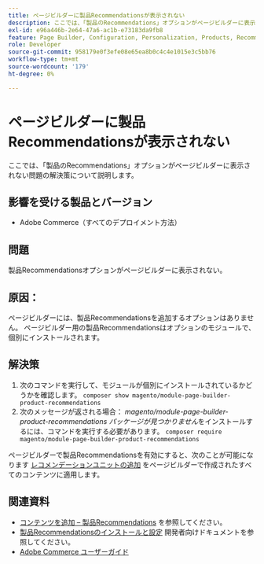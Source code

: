 ```yaml
---
title: ページビルダーに製品Recommendationsが表示されない
description: ここでは、「製品のRecommendations」オプションがページビルダーに表示されない問題の解決策について説明します。
exl-id: e96a446b-2e64-47a6-ac1b-e73183da9fb8
feature: Page Builder, Configuration, Personalization, Products, Recommendations
role: Developer
source-git-commit: 958179e0f3efe08e65ea8b0c4c4e1015e3c5bb76
workflow-type: tm+mt
source-wordcount: '179'
ht-degree: 0%

---
```


# ページビルダーに製品Recommendationsが表示されない

ここでは、「製品のRecommendations」オプションがページビルダーに表示されない問題の解決策について説明します。

## 影響を受ける製品とバージョン

* Adobe Commerce（すべてのデプロイメント方法）

## 問題

製品Recommendationsオプションがページビルダーに表示されない。

## 原因：

ページビルダーには、製品Recommendationsを追加するオプションはありません。 ページビルダー用の製品Recommendationsはオプションのモジュールで、個別にインストールされます。

## 解決策

1. 次のコマンドを実行して、モジュールが個別にインストールされているかどうかを確認します。 `composer show magento/module-page-builder-product-recommendations`
1. 次のメッセージが返される場合： *magento/module-page-builder-product-recommendations パッケージが見つかりません*&#x200B;をインストールするには、コマンドを実行する必要があります。 `composer require magento/module-page-builder-product-recommendations`

ページビルダーで製品Recommendationsを有効にすると、次のことが可能になります [レコメンデーションユニットの追加](https://experienceleague.adobe.com/docs/commerce-admin/page-builder/add-content/recommendations.html) をページビルダーで作成されたすべてのコンテンツに適用します。

## 関連資料

* [コンテンツを追加 – 製品Recommendations](https://experienceleague.adobe.com/docs/commerce-admin/page-builder/add-content/recommendations.html) を参照してください。
* [製品Recommendationsのインストールと設定](https://devdocs.magento.com/recommendations/install-configure.html) 開発者向けドキュメントを参照してください。
* [Adobe Commerce ユーザーガイド](https://docs.magento.com/user-guide/)
